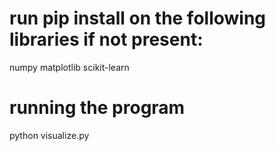 # run pip install on the following libraries if not present:
numpy
matplotlib
scikit-learn

# running the program
python visualize.py
